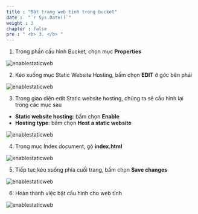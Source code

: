 ```yaml
---
title : "Bật trang web tĩnh trong bucket"
date :  "`r Sys.Date()`" 
weight : 3 
chapter : false
pre : " <b> 3. </b> "
---
```


1.	Trong phần cấu hình Bucket, chọn mục **Properties**

![enablestaticweb](/images/3.enablestaticweb/3.1.png)

2. Kéo xuống mục Static Website Hosting, bấm chọn **EDIT** ở góc bên phải 

![enablestaticweb](/images/3.enablestaticweb/3.2.png)

3.	Trong giao diện edit Static website hosting, chúng ta sẽ cấu hình lại trong các mục sau
-	**Static website hosting**: bấm chọn **Enable** 
-	**Hosting type**: bấm chọn **Host a static website**

![enablestaticweb](/images/3.enablestaticweb/3.3.png)

4.	Trong mục Index document, gõ **index.html**

![enablestaticweb](/images/3.enablestaticweb/3.4.png)

5.	Tiếp tục kéo xuống phía cuối trang, bấm chọn **Save changes**

![enablestaticweb](/images/3.enablestaticweb/3.5.png)

6.	Hoàn thành việc bật cấu hình cho web tĩnh 

![enablestaticweb](/images/3.enablestaticweb/3.6.png)



